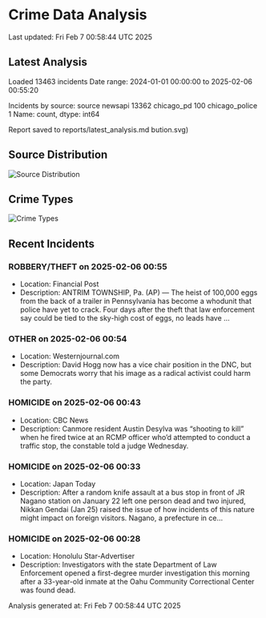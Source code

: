 # Crime Data Analysis
Last updated: Fri Feb  7 00:58:44 UTC 2025

## Latest Analysis

Loaded 13463 incidents
Date range: 2024-01-01 00:00:00 to 2025-02-06 00:55:20

Incidents by source:
source
newsapi           13362
chicago_pd          100
chicago_police        1
Name: count, dtype: int64

Report saved to reports/latest_analysis.md
bution.svg)

## Source Distribution
![Source Distribution](images/source_distribution.svg)

## Crime Types
![Crime Types](images/crime_types.svg)

## Recent Incidents

### ROBBERY/THEFT on 2025-02-06 00:55
- Location: Financial Post
- Description: ANTRIM TOWNSHIP, Pa. (AP) — The heist of 100,000 eggs from the back of a trailer in Pennsylvania has become a whodunit that police have yet to crack. Four days after the theft that law enforcement say could be tied to the sky-high cost of eggs, no leads have …


### OTHER on 2025-02-06 00:54
- Location: Westernjournal.com
- Description: David Hogg now has a vice chair position in the DNC, but some Democrats worry that his image as a radical activist could harm the party.


### HOMICIDE on 2025-02-06 00:43
- Location: CBC News
- Description: Canmore resident Austin Desylva was “shooting to kill” when he fired twice at an RCMP officer who’d attempted to conduct a traffic stop, the constable told a judge Wednesday.


### HOMICIDE on 2025-02-06 00:33
- Location: Japan Today
- Description: After a random knife assault at a bus stop in front of JR Nagano station on January 22 left one person dead and two injured, Nikkan Gendai (Jan 25) raised the issue of  how incidents of this nature might impact on foreign visitors.  Nagano, a prefecture in ce…


### HOMICIDE on 2025-02-06 00:28
- Location: Honolulu Star-Advertiser
- Description: Investigators with the state Department of Law Enforcement opened a first-degree murder investigation this morning after a 33-year-old inmate at the Oahu Community Correctional Center was found dead.

Analysis generated at: Fri Feb  7 00:58:44 UTC 2025
